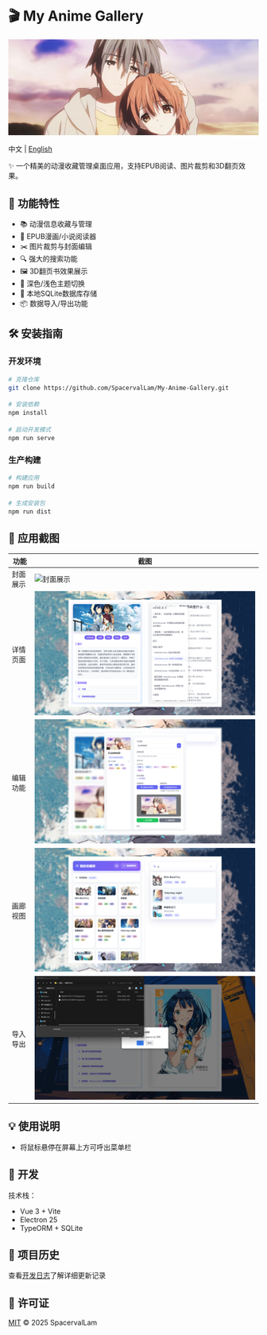 # 🎬 My Anime Gallery

![Banner](public/images/banner.jpg)

中文 | [English](README.en.md)

✨ 一个精美的动漫收藏管理桌面应用，支持EPUB阅读、图片裁剪和3D翻页效果。

## 🌟 功能特性

- 📚 动漫信息收藏与管理
- 📖 EPUB漫画/小说阅读器
- ✂️ 图片裁剪与封面编辑
- 🔍 强大的搜索功能
- 🖼️ 3D翻页书效果展示
- 🌙 深色/浅色主题切换
- 💾 本地SQLite数据库存储
- 📦 数据导入/导出功能

## 🛠️ 安装指南

### 开发环境
```bash
# 克隆仓库
git clone https://github.com/SpacervalLam/My-Anime-Gallery.git

# 安装依赖
npm install

# 启动开发模式
npm run serve
```

### 生产构建
```bash
# 构建应用
npm run build

# 生成安装包
npm run dist
```

## 📸 应用截图

| 功能 | 截图 |
|------|------|
| 封面展示 | ![封面展示](docs/cover.png) |
| 详情页面 | ![详情页面](docs/detail.png) |
| 编辑功能 | ![编辑功能](docs/edit.png) |
| 画廊视图 | ![画廊视图](docs/gallery.png) |
| 导入导出 | ![导入导出](docs/port.png) |

## 💡 使用说明

- 将鼠标悬停在屏幕上方可呼出菜单栏

## 🚀 开发

技术栈：
- Vue 3 + Vite
- Electron 25
- TypeORM + SQLite

## 📅 项目历史

查看[开发日志](CHANGELOG.md)了解详细更新记录

## 📜 许可证

[MIT](LICENSE) © 2025 SpacervalLam
